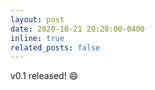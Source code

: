 ```yaml
---
layout: post
date: 2020-10-21 20:20:00-0400
inline: true
related_posts: false
---
```


v0.1 released! :smile:
